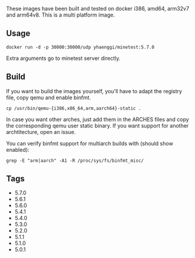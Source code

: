 These images have been built and tested on docker i386, amd64, arm32v7 and arm64v8. This is a multi platform image.

## Usage ##

    docker run -d -p 30000:30000/udp yhaenggi/minetest:5.7.0
Extra arguments go to minetest server directly.

## Build ##

If you want to build the images yourself, you'll have to adapt the registry file, copy qemu and enable binfmt.

    cp /usr/bin/qemu-{i386,x86_64,arm,aarch64}-static .

In case you want other arches, just add them in the ARCHES files and copy the corresponding qemu user static binary. If you want support for another archtitecture, open an issue.

You can verify binfmt support for multiarch builds with (should show enabled):

    grep -E "arm|aarch" -A1 -R /proc/sys/fs/binfmt_misc/

## Tags ##
   * 5.7.0
   * 5.6.1
   * 5.6.0
   * 5.4.1
   * 5.4.0
   * 5.3.0
   * 5.2.0
   * 5.1.1
   * 5.1.0
   * 5.0.1
